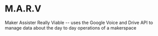 # M.A.R.V
Maker Assister Really Viable -- uses the Google Voice and Drive API to manage data about the day to day operations of a makerspace
